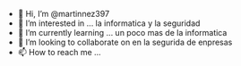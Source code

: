 - 👋 Hi, I’m @martinnez397
- 👀 I’m interested in ... la informatica y la seguridad 
- 🌱 I’m currently learning ... un poco mas de la informatica 
- 💞️ I’m looking to collaborate on en la segurida de enpresas 
- 📫 How to reach me ...

<!---
martinnez397/martinnez397 is a ✨ special ✨ repository because its `README.md` (this file) appears on your GitHub profile.
You can click the Preview link to take a look at your changes.
--->
